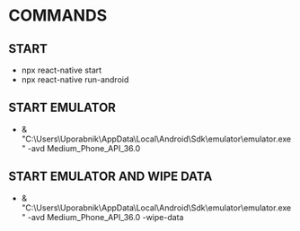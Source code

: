 # COMMANDS

## START

- npx react-native start
- npx react-native run-android

## START EMULATOR

- & "C:\Users\Uporabnik\AppData\Local\Android\Sdk\emulator\emulator.exe" -avd Medium_Phone_API_36.0

## START EMULATOR AND WIPE DATA

- & "C:\Users\Uporabnik\AppData\Local\Android\Sdk\emulator\emulator.exe" -avd Medium_Phone_API_36.0 -wipe-data

